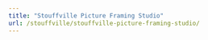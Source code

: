 ```yaml
---
title: "Stouffville Picture Framing Studio"
url: /stouffville/stouffville-picture-framing-studio/
---
```

